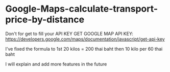 # Google-Maps-calculate-transport-price-by-distance
Don't for get to fill your API KEY
GET GOOGLE MAP API KEY:
https://developers.google.com/maps/documentation/javascript/get-api-key

I've fixed the formula to 1st 20 kilos = 200 thai baht then 10 kilo per 60 thai baht

I will explain and add more features in the future
